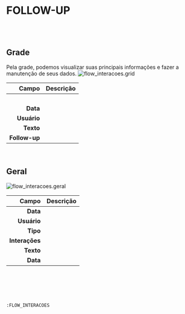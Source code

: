 # FOLLOW-UP
<br>
<br>

## Grade
Pela grade, podemos visualizar suas principais informações e fazer a manutenção de seus dados.
![flow_interacoes.grid](https://raw.githubusercontent.com/netforcews/docs-erp/master/geral/imagens/flow_interacoes.grid.png)

Campo | Descrição
--:|---
**&nbsp;** | 
**Data** | 
**Usuário** | 
**Texto** | 
**Follow-up** | 
<br>

## Geral
![flow_interacoes.geral](https://raw.githubusercontent.com/netforcews/docs-erp/master/geral/imagens/flow_interacoes.geral.png)

Campo | Descrição
--:|---
**Data** | 
**Usuário** | 
**Tipo** | 
**Interações** | 
**Texto** | 
**Data** | 
<br>
<br>
<br>
<br>

```:FLOW_INTERACOES```
